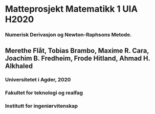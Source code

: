 # Matteprosjekt Matematikk 1 UIA H2020
### Numerisk Derivasjon og Newton-Raphsons Metode.


## Merethe Flåt, Tobias Brambo, Maxime R. Cara, Joachim B. Fredheim, Frode Hitland, Ahmad H. Alkhaled

### **Universitetet i Agder, 2020**
### Fakultet for teknologi og realfag
### Institutt for ingeniørvitenskap

